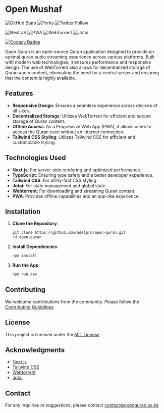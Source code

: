 # Open Mushaf

![GitHub Stars](https://img.shields.io/github/stars/adelpro/open-quran?style=social)
![Forks](https://img.shields.io/github/forks/adelpro/open-quran?style=social)
[![Twitter Follow](https://img.shields.io/twitter/follow/adelpro?style=social)](https://twitter.com/adelpro)

![Next.JS](https://img.shields.io/badge/Next.js-3178C6?logo=next.js&logoColor=fff&style=flat)
![PWA](https://img.shields.io/badge/PWA-1B1F23?logo=pwa&logoColor=fff&style=flat)
![WebTorrent](https://img.shields.io/badge/WebTorrent-20232A?style=flat)
![Jotai](https://img.shields.io/badge/Jotai-20232A?style=flat)

[![Codacy Badge](https://app.codacy.com/project/badge/Grade/270e870a48f342ef9ba384229681db23)](https://app.codacy.com/gh/adelpro/open-quran/dashboard?utm_source=gh&utm_medium=referral&utm_content=&utm_campaign=Badge_grade)

Open Quran is an open-source Quran application designed to provide an optimal quran audio streaming experience across various platforms. Built with modern web technologies, it ensures performance and responsive design. The use of WebTorrent also allows for decentralized storage of Quran audio content, eliminating the need for a central server and ensuring that the content is highly available.

## Features

- **Responsive Design**: Ensures a seamless experience across devices of all sizes.
- **Decentralized Storage**: Utilizes WebTorrent for efficient and secure storage of Quran content.
- **Offline Access**: As a Progressive Web App (PWA), it allows users to access the Quran even without an internet connection.
- **Tailwind CSS Styling**: Utilizes Tailwind CSS for efficient and customizable styling.

## Technologies Used

- **Next.js**: For server-side rendering and optimized performance.
- **TypeScript**: Ensuring type safety and a better developer experience.
- **Tailwind CSS**: For utility-first CSS styling.
- **Jotai**: For state management and global state.
- **Webtorrent**: For downloading and streaming Quran content.
- **PWA**: Provides offline capabilities and an app-like experience.

## Installation

1. **Clone the Repository**:

   ```bash
   git clone https://github.com/adelpro/open-quran.git
   cd open-quran
   ```

2. **Install Dependencies**:

   ```bash
   npm install
   ```

3. **Run the App**:

   ```bash
   npm run dev
   ```

## Contributing

We welcome contributions from the community. Please follow the [Contributing Guidelines](https://github.com/adelpro/open-quran/blob/main/CONTRIBUTING.md).

## License

This project is licensed under the [MIT License](https://choosealicense.com/licenses/mit/)

## Acknowledgments

- [Next.js](https://nextjs.org/)
- [Tailwind CSS](https://tailwindcss.com/)
- [Webtorrent](https://webtorrent.io/)
- [Jotai](https://jotai.org/)

## Contact

For any inquiries or suggestions, please contact [contact@openquran.us.kg](mailto:contact@openquran.us.kg)
